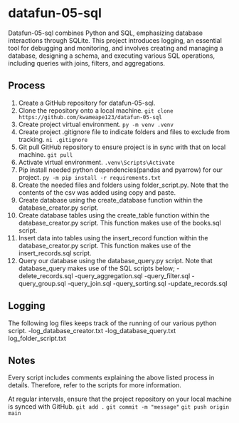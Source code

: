 # datafun-05-sql

Datafun-05-sql combines Python and SQL, emphasizing database interactions through SQLite. This project introduces logging, an essential tool for debugging and monitoring, and involves creating and managing a database, designing a schema, and executing various SQL operations, including queries with joins, filters, and aggregations.

## Process

1. Create a GitHub repository for datafun-05-sql.
2. Clone the repository onto a local machine.
```git clone https://github.com/kwameape123/datafun-05-sql```
3. Create project virtual environment.
```py -m venv .venv```
4. Create project .gitignore file to indicate folders and files to exclude from tracking.
```ni .gitignore```
5. Git pull GitHub repository to ensure project is in sync with that on local machine.
```git pull```
6. Activate virtual environment.
```.venv\Scripts\Activate```
7. Pip install needed python dependencies(pandas and pyarrow) for our project.
```py -m pip install -r requirements.txt```
8. Create the needed files and folders using folder_script.py. Note that the contents of the csv was added using copy and paste.
9. Create database using the create_database function within the database_creator.py script.
10. Create database tables using the create_table function within the database_creator.py script. This function makes use of the books.sql script.
11. Insert data into tables using the insert_record function within the database_creator.py script. This function makes use of the insert_records.sql script.
12. Query our database using the database_query.py script. Note that database_query makes use of the SQL scripts below;
        -delete_records.sql
        -query_aggregation.sql
        -query_filter.sql
        -query_group.sql
        -query_join.sql
        -query_sorting.sql
        -update_records.sql

## Logging

The following log files keeps track of the running of our various python script.
        -log_database_creator.txt
        -log_database_query.txt
        log_folder_script.txt

## Notes

Every script includes comments explaining the above listed process in details. Therefore, refer to the
scripts for more information.


At regular intervals, ensure that the project repository on your local machine is synced with GitHub.
```git add .```
```git commit -m "message"```
```git push origin main```